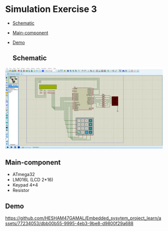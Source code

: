 # Simulation Exercise 3
- [Schematic](#Schematic)
- [Main-component](#Main-component)
- [Demo](#Demo)

  ## Schematic

<img src="https://github.com/HESHAM47GAMAL/Embedded_sysytem_project_learn/blob/main/interface_p2/2.LCD/Proteus_simulation/4.Exercise3/Schematic.png">

  ## Main-component

- ATmega32
- LM016L (LCD 2*16)
- Keypad 4*4
- Resistor


## Demo

https://github.com/HESHAM47GAMAL/Embedded_sysytem_project_learn/assets/77234053/dbb00b55-9995-4eb3-9be8-d9800f29a688
